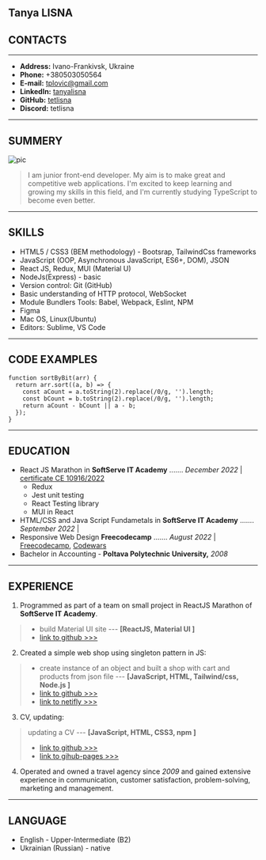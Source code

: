 ## Tanya LISNA

## CONTACTS

---

- **Address:** Ivano-Frankivsk, Ukraine
- **Phone:** +380503050564
- **E-mail:** <tplovic@gmail.com>
- **LinkedIn:** [tanyalisna](https://github.com/tetlisna)
- **GitHub:** [tetlisna](https://www.linkedin.com/in/tanyalisna/)
- **Discord:** tetlisna

---

## SUMMERY

![pic](../img/tat.png 'myPhoto')

> I am junior front-end developer. My aim is to make great and competitive web applications. I'm excited to keep learning and growing my skills in this field, and I'm currently studying TypeScript to become even better.

---

## SKILLS

- HTML5 / CSS3 (BEM methodology) - Bootsrap, TailwindCss frameworks
- JavaScript (OOP, Asynchronous JavaScript, ES6+, DOM), JSON
- React JS, Redux, MUI (Material U)
- NodeJs(Express) - basic
- Version control: Git (GitHub)
- Basic understanding of HTTP protocol, WebSocket
- Module Bundlers Tools: Babel, Webpack, Eslint, NPM
- Figma
- Mac OS, Linux(Ubuntu)
- Editors: Sublime, VS Code

---

## CODE EXAMPLES

```
function sortByBit(arr) {
  return arr.sort((a, b) => {
    const aCount = a.toString(2).replace(/0/g, '').length;
    const bCount = b.toString(2).replace(/0/g, '').length;
    return aCount - bCount || a - b;
  });
}
```

---

## EDUCATION

- React JS Marathon in **SoftServe IT Academy** ....... *December 2022* | [certificate CE 10916/2022](https://career.softserveinc.com/en-us/certification/verification)
  - Redux
  - Jest unit testing
  - React Testing library
  - MUI in React
- HTML/CSS and Java Script Fundametals in **SoftServe IT Academy** ....... *September 2022* |
- Responsive Web Design **Freecodecamp** ....... *August 2022* | [Freecodecamp](https://freecodecamp.org/certification/tetlisna/responsive-web-design), [Codewars](https://www.codewars.com/users/tetlisna)
- Bachelor in Accounting - **Poltava Polytechnic University,** *2008*

--- 

## EXPERIENCE

1. Programmed as part of a team on small project in ReactJS Marathon of **SoftServe IT Academy**.

> - build Material UI site --- **[ReactJS, Material UI ]**
> - [link to github >>>](https://github.com/ita-react-marathon-sprint-material-ua/material-ui-team-nr-6)

2. Created a simple web shop using singleton pattern in JS:

> - create instance of an object and built a shop with cart and products from json file --- **[JavaScript, HTML, Tailwind/css, Node.js ]** 
> - [link to github >>>](https://github.com/tetlisna/myprojectJS2)  
> - [link to netifly >>>](https://first-adapted-site.netlify.app)

3. CV, updating:

> updating a CV --- **[JavaScript, HTML, CSS3, npm ]** 
> - [link to github >>>](https://github.com/tetlisna/rsschool-cv)
> - [link to gihub-pages >>>](https://tetlisna.github.io/rsschool-cv)

4. Operated and owned a travel agency since *2009* and gained extensive experience in communication, customer satisfaction, problem-solving, marketing and management.

---

## LANGUAGE

- English - Upper-Intermediate (B2)
- Ukrainian (Russian) - native

